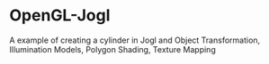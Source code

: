 # OpenGL-Jogl
A example of creating a cylinder in Jogl and
Object Transformation,
Illumination Models, Polygon Shading, Texture Mapping
